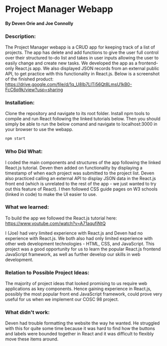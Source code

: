 # Project Manager Webapp 
#### By Deven Orie and Joe Connolly 

### Description:
The Project Manager webapp is a CRUD app for keeping track of a list of projects. The app has delete and add functions to give the user full control over their structured to-do list and takes in user inputs allowing the user to easily change and create new tasks. We developed the app as a frontend-only React.js app.  We also displayed JSON records from an external public API, to get practice with this functionality in React.js. Below is a screenshot of the finished product:
https://drive.google.com/file/d/1q_U8Ib7LlTi56Qt8LmsU1kB0-FcC6q9k/view?usp=sharing 

### Installation:
Clone the repository and navigate to its root folder. Install npm tools to compile and run React following the linked tutorials below.  Then you should simply be able to run the below comand and navigate to localhost:3000 in your browser to use the webapp.
```bash
npm start
```

### Who Did What:
I coded the main components and structures of the app following the linked React.js tutorial.  Deven then added on functionality by displaying a timestamp of when each project was submitted to the project list.  Deven also practiced calling an external API to display JSON data in the React.js front end (which is unrelated to the rest of the app - we just wanted to try out this feature of React).  I then followed CSS guide pages on W3 schools (linked in code) to make the UI easier to use.    

### What we learned:
To build the app we followed the React.js tutorial here: https://www.youtube.com/watch?v=A71aqufiNtQ

I (Joe) had very limited experience with React.js and Deven had no experience with React.js.  We both also had only limited experience with other web development technologies - HTML, CSS, and JavaScript. This project was a good opportunity for us to learn the popular React.js frontend JavaScript framework, as well as further develop our skills in web development.

### Relation to Possible Project Ideas:
The majority of project ideas that looked promising to us require web applications as key components. Hence gaining experience in React.js, possibly the most popular front end JavaScript framework, could prove very useful for us when we implement our COSC 98 project. 

### What didn't work:
Deven had trouble formatting the website the way he wanted. He struggled with this for quite some time because it was hard to find how the buttons and labels were bounded together in React and it was difficult to flexibly move these items around. 
